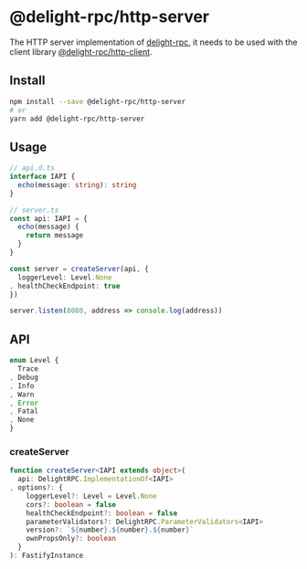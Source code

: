 # @delight-rpc/http-server
The HTTP server implementation of [delight-rpc],
it needs to be used with the client library [@delight-rpc/http-client].

[delight-rpc]: https://www.npmjs.com/package/delight-rpc
[@delight-rpc/http-client]: https://www.npmjs.com/package/@delight-rpc/http-client

## Install
```sh
npm install --save @delight-rpc/http-server
# or
yarn add @delight-rpc/http-server
```

## Usage
```ts
// api.d.ts
interface IAPI {
  echo(message: string): string
}

// server.ts
const api: IAPI = {
  echo(message) {
    return message
  }
}

const server = createServer(api, {
  loggerLevel: Level.None
, healthCheckEndpoint: true
})

server.listen(8080, address => console.log(address))
```

## API
```ts
enum Level {
  Trace
, Debug
, Info
, Warn
, Error
, Fatal
, None
}
```

### createServer
```ts
function createServer<IAPI extends object>(
  api: DelightRPC.ImplementationOf<IAPI>
, options?: {
    loggerLevel?: Level = Level.None
    cors?: boolean = false
    healthCheckEndpoint?: boolean = false
    parameterValidators?: DelightRPC.ParameterValidators<IAPI>
    version?: `${number}.${number}.${number}`
    ownPropsOnly?: boolean
  }
): FastifyInstance
```
